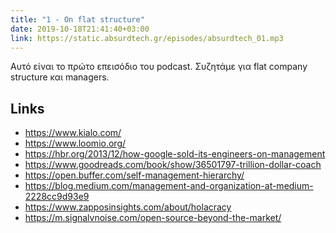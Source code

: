 ```yaml
---
title: "1 - On flat structure"
date: 2019-10-18T21:41:40+03:00
link: https://static.absurdtech.gr/episodes/absurdtech_01.mp3
---
```


Αυτό είναι το πρώτο επεισόδιο του podcast. Συζητάμε για flat company structure και managers.

<!--more-->

## Links

* https://www.kialo.com/
* https://www.loomio.org/
* https://hbr.org/2013/12/how-google-sold-its-engineers-on-management
* https://www.goodreads.com/book/show/36501797-trillion-dollar-coach
* https://open.buffer.com/self-management-hierarchy/
* https://blog.medium.com/management-and-organization-at-medium-2228cc9d93e9
* https://www.zapposinsights.com/about/holacracy
* https://m.signalvnoise.com/open-source-beyond-the-market/
